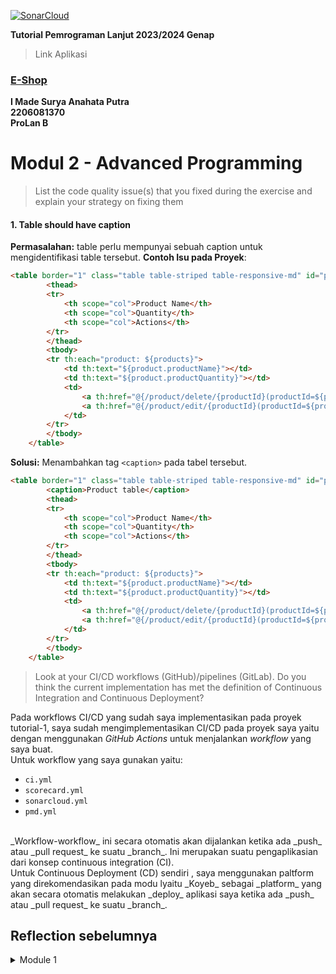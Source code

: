 [![SonarCloud](https://sonarcloud.io/images/project_badges/sonarcloud-white.svg)](https://sonarcloud.io/summary/new_code?id=suryata_tutorial-1)<br/>

**Tutorial Pemrograman Lanjut 2023/2024 Genap**
>Link Aplikasi
### [E-Shop](https://eshop-suryata.koyeb.app/)

**I Made Surya Anahata Putra**<br/>
**2206081370**<br/>
**ProLan B**<br/>
# **Modul 2 - Advanced Programming**
> List the code quality issue(s) that you fixed during the exercise and explain your strategy on fixing them
#### 1. **Table should have caption**
**Permasalahan:** table perlu mempunyai sebuah caption untuk mengidentifikasi table tersebut.
**Contoh Isu pada Proyek**:
```html
<table border="1" class="table table-striped table-responsive-md" id="productList">
        <thead>
        <tr>
            <th scope="col">Product Name</th>
            <th scope="col">Quantity</th>
            <th scope="col">Actions</th>
        </tr>
        </thead>
        <tbody>
        <tr th:each="product: ${products}">
            <td th:text="${product.productName}"></td>
            <td th:text="${product.productQuantity}"></td>
            <td>
                <a th:href="@{/product/delete/{productId}(productId=${product.productID})}" class="btn btn-danger btn-sm">Delete</a>
                <a th:href="@{/product/edit/{productId}(productId=${product.productID})}" class="btn btn-info btn-sm">Edit</a>
            </td>            
        </tr>
        </tbody>
    </table>
```
**Solusi:** Menambahkan tag `<caption>` pada tabel tersebut.
```html
<table border="1" class="table table-striped table-responsive-md" id="productList">
        <caption>Product table</caption>
        <thead>
        <tr>
            <th scope="col">Product Name</th>
            <th scope="col">Quantity</th>
            <th scope="col">Actions</th>
        </tr>
        </thead>
        <tbody>
        <tr th:each="product: ${products}">
            <td th:text="${product.productName}"></td>
            <td th:text="${product.productQuantity}"></td>
            <td>
                <a th:href="@{/product/delete/{productId}(productId=${product.productID})}" class="btn btn-danger btn-sm">Delete</a>
                <a th:href="@{/product/edit/{productId}(productId=${product.productID})}" class="btn btn-info btn-sm">Edit</a>
            </td>            
        </tr>
        </tbody>
    </table>
```

>Look at your CI/CD workflows (GitHub)/pipelines (GitLab). Do you think the current implementation has met the definition of Continuous Integration and Continuous Deployment?<br>

Pada workflows CI/CD yang sudah saya implementasikan pada proyek tutorial-1, saya sudah mengimplementasikan CI/CD pada proyek saya yaitu dengan menggunakan _GitHub Actions_ untuk menjalankan _workflow_ yang saya buat. <br>
Untuk workflow yang saya gunakan yaitu:
-  `ci.yml`
-  `scorecard.yml`
-  `sonarcloud.yml`
-  `pmd.yml`<br>
<br>
_Workflow-workflow_ ini secara otomatis akan dijalankan ketika ada _push_ atau _pull request_ ke suatu _branch_. Ini merupakan suatu pengaplikasian dari konsep continuous integration (CI). <br>
Untuk Continuous Deployment (CD) sendiri , saya menggunakan paltform yang direkomendasikan pada modu lyaitu _Koyeb_ sebagai _platform_ yang akan secara otomatis melakukan _deploy_ aplikasi saya ketika ada _push_ atau _pull request_ ke suatu _branch_.

## Reflection sebelumnya
<details>
<summary>Module 1</summary>

# **Modul 1 - Advanced Programming**
## **Prinsip Clean Code yang Diterapkan**

**1. Nama yang Berarti (Meaningful Names)**<br/>
Variabel, metode, dan kelas diberi nama dengan cara yang jelas mencerminkan tujuan mereka, meningkatkan kemudahan bacaan dan kemudahan perawatan. Hal ini seperti productID, productName, dan productQuantity yang menunjukan nama variabel itu mencerminkan tujuan mereka.

**2. Menjaga Fungsi tetap Kecil**<br/>
Metode(method) dijaga agar tetap kecil dan fokus. Setiap metode mencapai satu tugas, yang membuat kode lebih mudah diuji dan lebih mudah dipahami. Hal ini ditunjukkan pada fungsi create, edit, dan delete yang hanya melakukan satu tujuan saja.

**3. DRY (Don't Repeat Yourself)**<br/>
Saya meminimalkan duplikasi dengan mengabstraksi fungsionalitas umum menjadi metode dan kelas yang dapat digunakan kembali, memastikan bahwa setiap bagian method memiliki representasi tunggal dan tidak ambigu dalam sistem.

## **Area untuk Peningkatan**
Setelah meninjau kode sumber, area berikut ini telah diidentifikasi untuk perbaikan:
<br/><br/>
**1. Validasi Input**<br/>
Saat ini, validasi input untuk quantity pada saat create dan edit product belum ada, sehingga masih menimbulkan error jika kita memasukkan tipe selain int.

**2. Penambahan UUID**<br/>
Pada awalnya, productID tidak berisi value ketika dibuat (bernilai null), saya menambahkan autogenerate UUID sebagai value untuk productID untuk memudahkan operasi delete dan edit.

## **Refleksi Pengujian Fungsional dan Unit Test**
Menulis unit test memberikan perasaan percaya diri bahwa kode yang ditulis bekerja sesuai dengan yang diharapkan. Unit test membantu mengidentifikasi kesalahan pada tahap awal dan memudahkan proses debugging. Jumlah unit test dalam satu kelas bisa bervariasi tergantung pada kompleksitas dan fungsi dari kelas tersebut. Penting untuk mencakup skenario yang berbeda, termasuk kasus uji positif dan negatif.

Meskipun unit test sangat penting, code coverage 100% tidak selalu menjamin bahwa kode bebas dari bug atau kesalahan. Coverage tinggi bisa menunjukkan bahwa sebagian besar kode telah diuji, tetapi tidak selalu mencakup semua skenario penggunaan atau perilaku edge case. Oleh karena itu, code coverage harus digunakan sebagai alat untuk meningkatkan kualitas kode, bukan sebagai indikator tunggal keberhasilan.

Ketika membuat suite test fungsional tambahan seperti yang diminta, penting untuk mempertimbangkan prinsip-prinsip clean code untuk menjaga kualitas kode:

> Potensi Masalah Clean Code:<br/>
- Duplikasi Kode<br/>
Menggunakan prosedur setup dan variabel instan yang sama dapat menyebabkan duplikasi kode.
- Ketergantungan yang Tinggi<br/>
Suite test yang serupa mungkin bergantung pada setup yang sama, membuatnya sulit untuk diubah atau disesuaikan nantinya.
- Kesulitan Pemeliharaan<br/>
Duplikasi kode dan ketergantungan yang tinggi membuat pemeliharaan menjadi lebih sulit.
>Saran untuk Peningkatan:<br/>
- Refactoring ke Metode yang Dapat Digunakan Kembali<br/>
jika setup untuk suite test serupa, pertimbangkan untuk memindahkannya ke metode yang dapat digunakan kembali atau kelas basis test.
- Penggunaan Inheritance atau Composition<br/>
Gunakan pewarisan atau komposisi untuk meminimalkan duplikasi kode dan memanfaatkan kembali setup yang umum.
- Pembuatan Abstraksi yang Tepat<br/>
Buat abstraksi untuk operasi umum seperti setup dan teardown untuk meningkatkan modularity dan maintainability.




